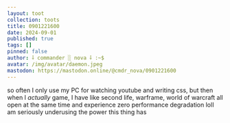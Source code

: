 ```yaml
---
layout: toot
collection: toots
title: 0901221600
date: 2024-09-01
published: true
tags: []
pinned: false
author: ⸸ commander ░ nova ⸸ :~$
avatar: /img/avatar/daemon.jpeg
mastodon: https://mastodon.online/@cmdr_nova/0901221600
---
```


so often I only use my PC for watching youtube and writing css, but then when I _actually_ game, I have like second life, warframe, world of warcraft all open at the same time and experience zero performance degradation lolI am seriously underusing the power this thing has
